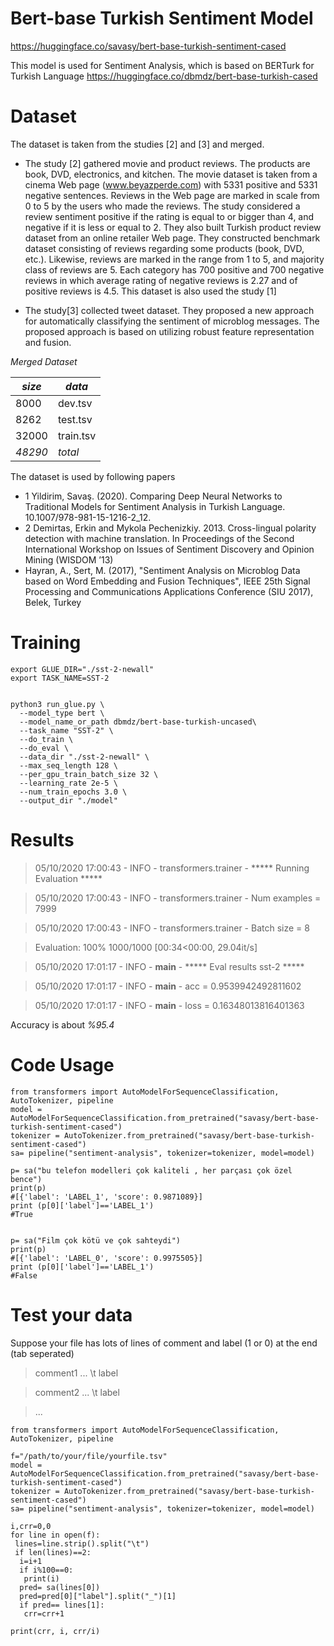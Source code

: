 # Bert-base Turkish Sentiment Model

https://huggingface.co/savasy/bert-base-turkish-sentiment-cased

This model is used for Sentiment Analysis, which is based on BERTurk for Turkish Language https://huggingface.co/dbmdz/bert-base-turkish-cased


# Dataset

The dataset is taken from the studies [2] and [3] and merged.

* The study [2] gathered movie and product reviews. The products are book, DVD, electronics, and kitchen.
The movie dataset is taken from a cinema Web page (www.beyazperde.com) with
5331 positive and 5331 negative sentences. Reviews in the Web page are marked in
scale from 0 to 5 by the users who made the reviews. The study considered a review
sentiment positive if the rating is equal to or bigger than 4, and negative if it is less
or equal to 2. They also built Turkish product review dataset from an online retailer
Web page. They constructed benchmark dataset consisting of reviews regarding some
products (book, DVD, etc.). Likewise, reviews are marked in the range from 1 to 5,
and majority class of reviews are 5. Each category has 700 positive and 700 negative
reviews in which average rating of negative reviews is 2.27 and of positive reviews
is 4.5. This dataset is also used the study [1]

* The study[3] collected tweet dataset. They proposed a new approach for automatically classifying the sentiment of microblog messages. The proposed approach is based on utilizing robust feature representation and fusion. 

*Merged Dataset* 

| *size*   | *data* |
|--------|----|
|   8000 |dev.tsv|
|   8262 |test.tsv|
|  32000 |train.tsv|
|  *48290* |*total*|


The dataset is used by following papers
 
* 1 Yildirim, Savaş. (2020). Comparing Deep Neural Networks to Traditional Models for Sentiment Analysis in Turkish Language. 10.1007/978-981-15-1216-2_12. 
* 2 Demirtas, Erkin and Mykola Pechenizkiy. 2013. Cross-lingual polarity detection with machine translation. In Proceedings of the Second International Workshop on Issues of Sentiment
Discovery and Opinion Mining (WISDOM ’13)
* Hayran, A.,   Sert, M. (2017), "Sentiment Analysis on Microblog Data based on Word Embedding and Fusion Techniques", IEEE 25th Signal Processing and Communications Applications Conference (SIU 2017), Belek, Turkey

# Training

```
export GLUE_DIR="./sst-2-newall"
export TASK_NAME=SST-2
 

python3 run_glue.py \
  --model_type bert \
  --model_name_or_path dbmdz/bert-base-turkish-uncased\
  --task_name "SST-2" \
  --do_train \
  --do_eval \
  --data_dir "./sst-2-newall" \
  --max_seq_length 128 \
  --per_gpu_train_batch_size 32 \
  --learning_rate 2e-5 \
  --num_train_epochs 3.0 \
  --output_dir "./model"

```




# Results

> 05/10/2020 17:00:43 - INFO - transformers.trainer -   ***** Running Evaluation *****

> 05/10/2020 17:00:43 - INFO - transformers.trainer -     Num examples = 7999

> 05/10/2020 17:00:43 - INFO - transformers.trainer -     Batch size = 8

>Evaluation: 100% 1000/1000 [00:34<00:00, 29.04it/s]

>05/10/2020 17:01:17 - INFO - __main__ -   ***** Eval results sst-2 *****

>05/10/2020 17:01:17 - INFO - __main__ -     acc = 0.9539942492811602

>05/10/2020 17:01:17 - INFO - __main__ -     loss = 0.16348013816401363


Accuracy is about *%95.4*
# Code Usage

```
from transformers import AutoModelForSequenceClassification, AutoTokenizer, pipeline
model = AutoModelForSequenceClassification.from_pretrained("savasy/bert-base-turkish-sentiment-cased")
tokenizer = AutoTokenizer.from_pretrained("savasy/bert-base-turkish-sentiment-cased")
sa= pipeline("sentiment-analysis", tokenizer=tokenizer, model=model)

p= sa("bu telefon modelleri çok kaliteli , her parçası çok özel bence")
print(p)
#[{'label': 'LABEL_1', 'score': 0.9871089}]
print (p[0]['label']=='LABEL_1')
#True


p= sa("Film çok kötü ve çok sahteydi")
print(p)
#[{'label': 'LABEL_0', 'score': 0.9975505}]
print (p[0]['label']=='LABEL_1')
#False
```

# Test your data

Suppose your file has lots of lines of comment and label (1 or 0) at the end  (tab seperated)

> comment1 ... \t label

> comment2 ... \t label
 
> ...



```
from transformers import AutoModelForSequenceClassification, AutoTokenizer, pipeline

f="/path/to/your/file/yourfile.tsv"
model = AutoModelForSequenceClassification.from_pretrained("savasy/bert-base-turkish-sentiment-cased")
tokenizer = AutoTokenizer.from_pretrained("savasy/bert-base-turkish-sentiment-cased")
sa= pipeline("sentiment-analysis", tokenizer=tokenizer, model=model)

i,crr=0,0
for line in open(f):
 lines=line.strip().split("\t")
 if len(lines)==2:
  i=i+1
  if i%100==0:
   print(i)
  pred= sa(lines[0])
  pred=pred[0]["label"].split("_")[1]
  if pred== lines[1]:
   crr=crr+1

print(crr, i, crr/i)
```





